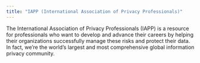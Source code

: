```yaml
---
title: "IAPP (International Association of Privacy Professionals)"
---
```


The International Association of Privacy Professionals (IAPP) is a resource for professionals who want to develop and advance their careers by helping their organizations successfully manage these risks and protect their data. In fact, we’re the world’s largest and most comprehensive global information privacy community.

